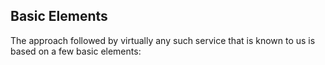 ## Basic Elements

The approach followed by virtually any such service that is known to us is based on a few basic elements:

